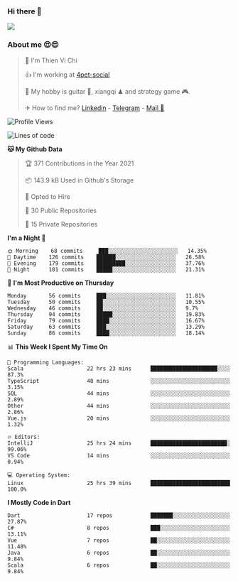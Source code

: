 ### Hi there 👋
![](https://media1.tenor.com/images/9aa4aee77151757a310fcdb4b8fd2a0a/tenor.gif?itemid=12671405)

### About me 😍😍

> 🙎 I'm Thien Vi Chi
> 
> 👍 I'm working at [4pet-social](https://github.com/4pet-social)
>
> 🥞 My hobby is guitar 🎸, xiangqi ♟ and strategy game 🎮.
> 
> ✈ How to find me? [Linkedin](https://www.linkedin.com/in/tvc12/) - [Telegram](https://t.me/yeutham212) - [Mail 📧](mailto:meomeocf98@gmail.com)
> 

<!--START_SECTION:waka-->
![Profile Views](http://img.shields.io/badge/Profile%20Views-15-blue)

![Lines of code](https://img.shields.io/badge/From%20Hello%20World%20I%27ve%20Written-731303%20lines%20of%20code-blue)

**🐱 My Github Data** 

> 🏆 371 Contributions in the Year 2021
 > 
> 📦 143.9 kB Used in Github's Storage 
 > 
> 💼 Opted to Hire
 > 
> 📜 30 Public Repositories 
 > 
> 🔑 15 Private Repositories  
 > 
**I'm a Night 🦉** 

```text
🌞 Morning    68 commits     ███░░░░░░░░░░░░░░░░░░░░░░   14.35% 
🌆 Daytime    126 commits    ██████░░░░░░░░░░░░░░░░░░░   26.58% 
🌃 Evening    179 commits    █████████░░░░░░░░░░░░░░░░   37.76% 
🌙 Night      101 commits    █████░░░░░░░░░░░░░░░░░░░░   21.31%

```
📅 **I'm Most Productive on Thursday** 

```text
Monday       56 commits     ███░░░░░░░░░░░░░░░░░░░░░░   11.81% 
Tuesday      50 commits     ██░░░░░░░░░░░░░░░░░░░░░░░   10.55% 
Wednesday    46 commits     ██░░░░░░░░░░░░░░░░░░░░░░░   9.7% 
Thursday     94 commits     █████░░░░░░░░░░░░░░░░░░░░   19.83% 
Friday       79 commits     ████░░░░░░░░░░░░░░░░░░░░░   16.67% 
Saturday     63 commits     ███░░░░░░░░░░░░░░░░░░░░░░   13.29% 
Sunday       86 commits     ████░░░░░░░░░░░░░░░░░░░░░   18.14%

```


📊 **This Week I Spent My Time On** 

```text
💬 Programming Languages: 
Scala                    22 hrs 23 mins      █████████████████████░░░░   87.3% 
TypeScript               48 mins             ░░░░░░░░░░░░░░░░░░░░░░░░░   3.15% 
SQL                      44 mins             ░░░░░░░░░░░░░░░░░░░░░░░░░   2.89% 
Other                    44 mins             ░░░░░░░░░░░░░░░░░░░░░░░░░   2.86% 
Vue.js                   20 mins             ░░░░░░░░░░░░░░░░░░░░░░░░░   1.32%

🔥 Editors: 
IntelliJ                 25 hrs 24 mins      ████████████████████████░   99.06% 
VS Code                  14 mins             ░░░░░░░░░░░░░░░░░░░░░░░░░   0.94%

💻 Operating System: 
Linux                    25 hrs 39 mins      █████████████████████████   100.0%

```

**I Mostly Code in Dart** 

```text
Dart                     17 repos            ███████░░░░░░░░░░░░░░░░░░   27.87% 
C#                       8 repos             ███░░░░░░░░░░░░░░░░░░░░░░   13.11% 
Vue                      7 repos             ██░░░░░░░░░░░░░░░░░░░░░░░   11.48% 
Java                     6 repos             ██░░░░░░░░░░░░░░░░░░░░░░░   9.84% 
Scala                    6 repos             ██░░░░░░░░░░░░░░░░░░░░░░░   9.84%

```



<!--END_SECTION:waka-->